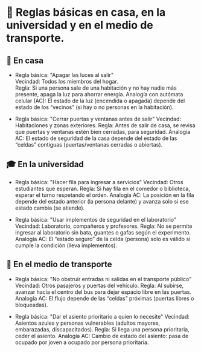 # 📝 Reglas básicas en casa, en la universidad y en el medio de transporte.

## 🚪 En casa
* Regla básica: "Apagar las luces al salir"  
  Vecindad: Todos los miembros del hogar.  
  Regla: Si una persona sale de una habitación y no hay nadie más presente, apaga la luz para ahorrar energía.
  Analogía con autómata celular (AC): El estado de la luz (encendida o apagada) depende del estado de los “vecinos” (si hay o no personas en la habitación).  

* Regla básica: "Cerrar puertas y ventanas antes de salir"
  Vecindad: Habitaciones y zonas exteriores.
  Regla: Antes de salir de casa, se revisa que puertas y ventanas estén bien cerradas, para seguridad.
  Analogía AC: El estado de seguridad de la casa depende del estado de las “celdas” contiguas (puertas/ventanas cerradas o abiertas).

## 🎓 En la universidad
* Regla básica: "Hacer fila para ingresar a servicios"
  Vecindad: Otros estudiantes que esperan.
  Regla: Si hay fila en el comedor o biblioteca, esperar el turno respetando el orden.
  Analogía AC: La posición en la fila depende del estado anterior (la persona delante) y avanza solo si ese estado cambia (se atiende).

* Regla básica: "Usar implementos de seguridad en el laboratorio"
  Vecindad: Laboratorio, compañeros y profesores.
  Regla: No se permite ingresar al laboratorio sin bata, guantes o gafas según el experimento.
  Analogía AC: El “estado seguro” de la celda (persona) solo es válido si cumple la condición (lleva implementos).

## 🚗 En el medio de transporte
* Regla básica: "No obstruir entradas ni salidas en el transporte público"
  Vecindad: Otros pasajeros y puertas del vehículo.
  Regla: Al subirse, avanzar hacia el centro del bus para dejar espacio libre en las puertas.
  Analogía AC: El flujo depende de las “celdas” próximas (puertas libres o bloqueadas).

* Regla básica: "Dar el asiento prioritario a quien lo necesite"
  Vecindad: Asientos azules y personas vulnerables (adultos mayores, embarazadas, discapacitados).
  Regla: Si llega una persona prioritaria, ceder el asiento.
  Analogía AC: Cambio de estado del asiento: pasa de ocupado por joven a ocupado por persona prioritaria.
